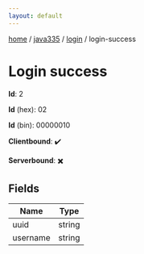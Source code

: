 ```yaml
---
layout: default
---
```


[home](/)  /  [java335](/protocol/java335)  /  [login](/protocol/java335/login)  /  login-success

# Login success

**Id**: 2

**Id** (hex): 02

**Id** (bin): 00000010

**Clientbound**: ✔️

**Serverbound**: ✖️

## Fields

Name | Type
---|---
uuid | string
username | string

